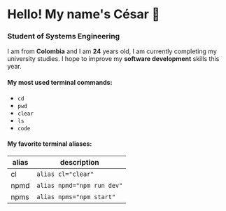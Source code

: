 # Hello! My name's César 👋
### Student of Systems Engineering

I am from **Colombia** and I am **24** years old, I am currently completing my university studies. I hope to improve my **software development** skills this year.

#### My most used terminal commands:

- ```cd```
- ```pwd```
- ```clear```
- ```ls```
- ```code```

#### My favorite terminal aliases:

| alias  | description                |
| ------ | -------------------------- |
| cl     | `alias cl="clear"`         |
| npmd   | `alias npmd="npm run dev"` |
| npms   | `alias npms="npm start"`   |
